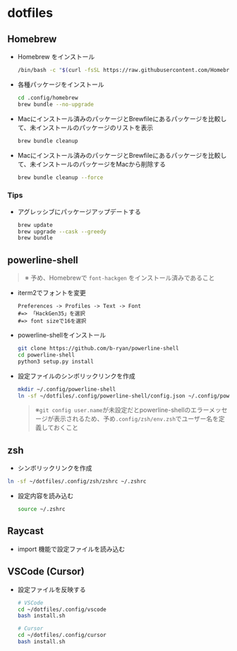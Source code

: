 # dotfiles

## Homebrew

- Homebrew をインストール

  ```bash
  /bin/bash -c "$(curl -fsSL https://raw.githubusercontent.com/Homebrew/install/HEAD/install.sh)"
  ```

- 各種パッケージをインストール

  ```bash
  cd .config/homebrew
  brew bundle --no-upgrade
  ```

- Macにインストール済みのパッケージとBrewfileにあるパッケージを比較して、未インストールのパッケージのリストを表示

  ```bash
  brew bundle cleanup
  ```

- Macにインストール済みのパッケージとBrewfileにあるパッケージを比較して、未インストールのパッケージをMacから削除する

  ```bash
  brew bundle cleanup --force
  ```

### Tips

- アグレッシブにパッケージアップデートする

  ```bash
  brew update
  brew upgrade --cask --greedy
  brew bundle
  ```

## powerline-shell

> ※ 予め、Homebrewで `font-hackgen` をインストール済みであること

- iterm2でフォントを変更

  ```
  Preferences -> Profiles -> Text -> Font
  #=> 「HackGen35」を選択
  #=> font sizeで16を選択
  ```

- powerline-shellをインストール

  ```bash
  git clone https://github.com/b-ryan/powerline-shell
  cd powerline-shell
  python3 setup.py install
  ```

- 設定ファイルのシンボリックリンクを作成

  ```bash
  mkdir ~/.config/powerline-shell
  ln -sf ~/dotfiles/.config/powerline-shell/config.json ~/.config/powerline-shell/config.json
  ```

  > ※`git config user.name`が未設定だとpowerline-shellのエラーメッセージが表示されるため、予め`.config/zsh/env.zsh`でユーザー名を定義しておくこと

## zsh

- シンボリックリンクを作成

```bash
ln -sf ~/dotfiles/.config/zsh/zshrc ~/.zshrc
```

- 設定内容を読み込む

  ```bash
  source ~/.zshrc
  ```

## Raycast

- import 機能で設定ファイルを読み込む

## VSCode (Cursor)

- 設定ファイルを反映する

  ```bash
  # VSCode
  cd ~/dotfiles/.config/vscode
  bash install.sh

  # Cursor
  cd ~/dotfiles/.config/cursor
  bash install.sh
  ```
